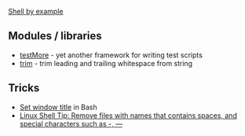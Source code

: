 
[Shell by example](shell.sh)

## Modules / libraries

- [testMore](testMore/) - yet another framework for writing test scripts
- [trim](trim/) - trim leading and trailing whitespace from string

## Tricks

- [Set window title](BashWindowTitle.md) in Bash
- [Linux Shell Tip: Remove files with names that contains spaces, and special characters such as -, —](https://www.linux.com/training-tutorials/linux-shell-tip-remove-files-names-contains-spaces-and-special-characters-such/)

